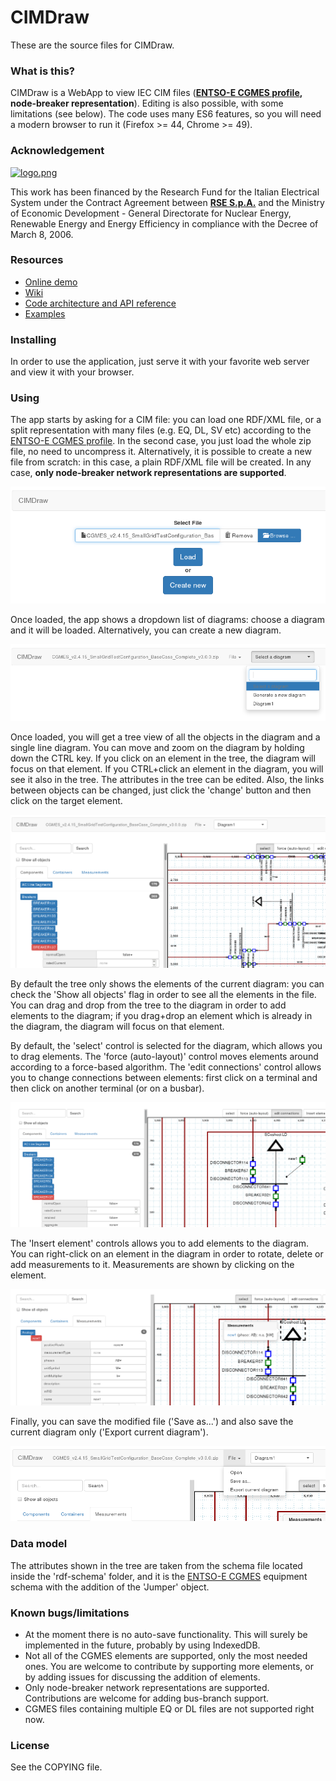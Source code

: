 # CIMDraw #

These are the source files for CIMDraw.

### What is this? ###

CIMDraw is a WebApp to view IEC CIM files (**[ENTSO-E CGMES profile](https://www.entsoe.eu/major-projects/common-information-model-cim/cim-for-grid-models-exchange/standards/Pages/default.aspx), node-breaker representation**). 
Editing is also possible, with some limitations (see below).
The code uses many ES6 features, so you will need a modern browser to run it
(Firefox >= 44, Chrome >= 49).

### Acknowledgement ###
[![logo.png](https://bitbucket.org/repo/xqjod4/images/734408249-logo.png)](http://www.rse-web.it/home.page?country=eng)

This work has been financed by the Research Fund for the Italian Electrical System under the Contract Agreement between **[RSE S.p.A.](http://www.rse-web.it/home.page?country=eng)** and the Ministry of Economic Development - General Directorate for Nuclear Energy, Renewable Energy and Energy Efficiency in compliance with the Decree of March 8, 2006.

### Resources ###

- [Online demo](https://cimdraw.bitbucket.io/)
- [Wiki](https://bitbucket.org/danielePala/cimdraw/wiki/Home)
- [Code architecture and API reference](https://bitbucket.org/danielePala/cimdraw/wiki/API.md)
- [Examples](https://bitbucket.org/danielePala/cimdraw/wiki/Examples.md)

### Installing ###

In order to use the application, just serve it with your favorite web server
and view it with your browser.

### Using ###

The app starts by asking for a CIM file: you can load one RDF/XML file,
or a split representation with many files (e.g. EQ, DL, SV etc) according to 
the [ENTSO-E CGMES profile](https://www.entsoe.eu/major-projects/common-information-model-cim/cim-for-grid-models-exchange/standards/Pages/default.aspx).
In the second case, you just load the whole zip file, no need to uncompress it.
Alternatively, it is possible to create a new file from scratch: in this case, a plain RDF/XML 
file will be created.
In any case, **only node-breaker network representations are supported**. 

![file selection](doc/01_select_file.png)

Once loaded, the app shows a dropdown list of diagrams: choose a diagram and it
will be loaded. Alternatively, you can create a new diagram.

![diagram selection](doc/02_select_diagram.png)

Once loaded, you will get a tree view of all the objects in the diagram and a single line diagram.
You can move and zoom on the diagram by holding down the CTRL key. If you click on an element in the tree, the diagram will focus on that element. If you CTRL+click an element in the diagram, you will see it also in the tree. The attributes in the tree can be edited.
Also, the links between objects can be changed, just click the 'change' button and then click on the target element.

![diagram view](doc/03_loaded_diagram.png)

By default the tree only shows the elements of the current diagram: you can check the 'Show all objects' flag in order to see all the elements in the file. You can drag and drop from the tree to the diagram in order to add elements to the diagram; if you drag+drop an element which is already in the diagram, the diagram will focus on that element.

By default, the 'select' control is selected for the diagram, which allows you to drag elements. The 'force (auto-layout)' control moves elements around according to a force-based algorithm. The 'edit connections' control allows you to change connections between elements: first click on a terminal and then click on another terminal (or on a busbar).

![edit connections between elements](doc/04_edit_connections.png)

The 'Insert element' controls allows you to add elements to the diagram.
You can right-click on an element in the diagram in order to rotate, delete 
or add measurements to it. Measurements are shown by clicking on the
element.

![measurement](doc/05_measurement.png)

Finally, you can save the modified file ('Save as...') and also save the current diagram only ('Export current diagram').

![save menu](doc/06_save.png)

### Data model ###

The attributes shown in the tree are taken from the schema file located inside the 'rdf-schema' folder, and it is the [ENTSO-E CGMES](https://www.entsoe.eu/major-projects/common-information-model-cim/cim-for-grid-models-exchange/standards/Pages/default.aspx) equipment schema with the addition of the 'Jumper' object.

### Known bugs/limitations ###

- At the moment there is no auto-save functionality. This will surely be 
implemented in the future, probably by using IndexedDB.
- Not all of the CGMES elements are supported, only the most needed ones.
You are welcome to contribute by supporting more elements, or by adding
issues for discussing the addition of elements.
- Only node-breaker network representations are supported. Contributions are welcome for adding bus-branch support.
- CGMES files containing multiple EQ or DL files are not supported right now.

### License ###

See the COPYING file.